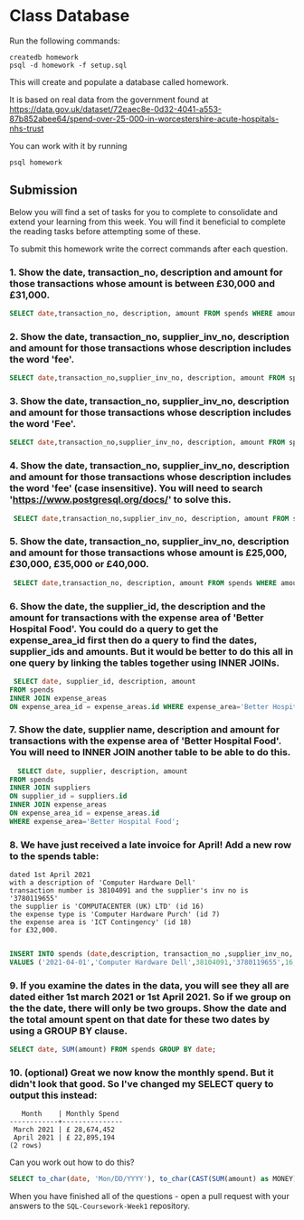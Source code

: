 # Class Database
Run the following commands:
```
createdb homework
psql -d homework -f setup.sql
```
This will create and populate a database called homework.

It is based on real data from the government found at
https://data.gov.uk/dataset/72eaec8e-0d32-4041-a553-87b852abee64/spend-over-25-000-in-worcestershire-acute-hospitals-nhs-trust

You can work with it by running
```
psql homework
```
## Submission

Below you will find a set of tasks for you to complete to consolidate and extend your learning from this week. You will find it beneficial to complete the reading tasks before attempting some of these.

To submit this homework write the correct commands after each question.

### 1. Show the date, transaction_no, description and amount for those transactions whose amount is between £30,000 and £31,000.
```sql
SELECT date,transaction_no, description, amount FROM spends WHERE amount > 30000 AND amount > 31000;
```
### 2. Show the date, transaction_no, supplier_inv_no, description and amount for those transactions whose description includes the word 'fee'.
```sql
SELECT date,transaction_no,supplier_inv_no, description, amount FROM spends WHERE description  LIKE '%' || 'fee' || '%';
```
### 3. Show the date, transaction_no, supplier_inv_no, description and amount for those transactions whose description includes the word 'Fee'.
```sql
SELECT date,transaction_no,supplier_inv_no, description, amount FROM spends WHERE description  LIKE '%' || 'Fee' || '%';
```
### 4. Show the date, transaction_no, supplier_inv_no, description and amount for those transactions whose description includes the word 'fee' (case insensitive). You will need to search 'https://www.postgresql.org/docs/' to solve this.
```sql
 SELECT date,transaction_no,supplier_inv_no, description, amount FROM spends WHERE lower(description)  LIKE '%' || 'fee' || '%';

```
### 5. Show the date, transaction_no, supplier_inv_no, description and amount for those transactions whose amount is £25,000, £30,000, £35,000 or £40,000.
```sql
 SELECT date,transaction_no, description, amount FROM spends WHERE amount IN (25000, 30000, 35000, 40000);
```
### 6. Show the date, the supplier_id, the description and the amount for transactions with the expense area of 'Better Hospital Food'. You could do a query to get the expense_area_id first then do a query to find the dates, supplier_ids and amounts. But it would be better to do this all in one query by linking the tables together using INNER JOINs.
```sql
 SELECT date, supplier_id, description, amount 
FROM spends
INNER JOIN expense_areas
ON expense_area_id = expense_areas.id WHERE expense_area='Better Hospital Food';
```
### 7. Show the date, supplier name, description and amount for transactions with the expense area of 'Better Hospital Food'. You will need to INNER JOIN another table to be able to do this.
```sql
  SELECT date, supplier, description, amount 
FROM spends 
INNER JOIN suppliers
ON supplier_id = suppliers.id
INNER JOIN expense_areas
ON expense_area_id = expense_areas.id
WHERE expense_area='Better Hospital Food';
```
### 8. We have just received a late invoice for April! Add a new row to the spends table:
    dated 1st April 2021
    with a description of 'Computer Hardware Dell'
    transaction number is 38104091 and the supplier's inv no is '3780119655'
    the supplier is 'COMPUTACENTER (UK) LTD' (id 16)
    the expense type is 'Computer Hardware Purch' (id 7)
    the expense area is 'ICT Contingency' (id 18)
    for £32,000.
```sql

INSERT INTO spends (date,description, transaction_no ,supplier_inv_no, supplier_id,expense_type_id , expense_area_id ,amount ) 
VALUES ('2021-04-01','Computer Hardware Dell',38104091,'3780119655',16,7, 18,32000);

```
### 9. If you examine the dates in the data, you will see they all are dated either 1st march 2021 or 1st April 2021. So if we group on the the date, there will only be two groups. Show the date and the total amount spent on that date for these two dates by using a GROUP BY clause.
```sql
SELECT date, SUM(amount) FROM spends GROUP BY date;

```
### 10. (optional) Great we now know the monthly spend. But it didn't look that good. So I've changed my SELECT query to output this instead:
```
   Month    | Monthly Spend 
------------+---------------
 March 2021 | £ 28,674,452
 April 2021 | £ 22,895,194
(2 rows)
```
Can you work out how to do this?

```sql
SELECT to_char(date, 'Mon/DD/YYYY'), to_char(CAST(SUM(amount) as MONEY), (99999999)) FROM spends GROUP BY DATE;
```

When you have finished all of the questions - open a pull request with your answers to the `SQL-Coursework-Week1` repository.
